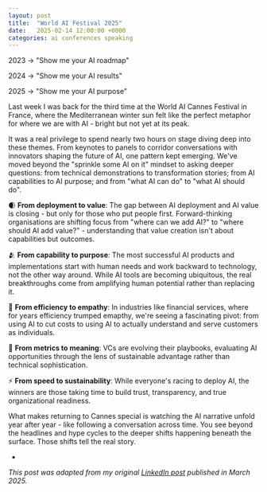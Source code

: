```yaml
---
layout: post
title:  "World AI Festival 2025"
date:   2025-02-14 12:00:00 +0000
categories: ai conferences speaking
---
```


2023 → "Show me your AI roadmap" 

2024 → "Show me your AI results" 

2025 → "Show me your AI purpose" 

Last week I was back for the third time at the World AI Cannes Festival in France, where the Mediterranean winter sun felt like the perfect metaphor for where we are with AI - bright but not yet at its peak.

It was a real privilege to spend nearly two hours on stage diving deep into these themes. From keynotes to panels to corridor conversations with innovators shaping the future of AI, one pattern kept emerging. We've moved beyond the "sprinkle some AI on it" mindset to asking deeper questions: from technical demonstrations to transformation stories; from AI capabilities to AI purpose; and from "what AI can do" to "what AI should do".

🌒 **From deployment to value**: The gap between AI deployment and AI value is closing - but only for those who put people first. Forward-thinking organisations are shifting focus from "where can we add AI?" to "where should AI add value?" - understanding that value creation isn't about capabilities but outcomes.

🫂 **From capability to purpose**: The most successful AI products and implementations start with human needs and work backward to technology, not the other way around. While AI tools are becoming ubiquitous, the real breakthroughs come from amplifying human potential rather than replacing it. 

🌟 **From efficiency to empathy**: In industries like financial services, where for years efficiency trumped emapthy, we're seeing a fascinating pivot: from using AI to cut costs to using AI to actually understand and serve customers as individuals.

💎 **From metrics to meaning**: VCs are evolving their playbooks, evaluating AI opportunities through the lens of sustainable advantage rather than technical sophistication.

⚡ **From speed to sustainability**: While everyone's racing to deploy AI, the winners are those taking time to build trust, transparency, and true organizational readiness.

What makes returning to Cannes special is watching the AI narrative unfold year after year - like following a conversation across time. You see beyond the headlines and hype cycles to the deeper shifts happening beneath the surface. Those shifts tell the real story.

-

_This post was adapted from my original [LinkedIn post][li-link] published in March 2025._

[li-link]: https://www.linkedin.com/posts/teybannerman_2023-show-me-your-ai-roadmap-2024-activity-7298693345558577152-B4yg
